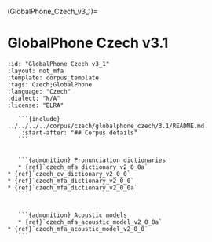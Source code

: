 
(GlobalPhone_Czech_v3_1)=
# GlobalPhone Czech v3.1

``````{corpus} GlobalPhone Czech v3.1
:id: "GlobalPhone Czech v3_1"
:layout: not_mfa
:template: corpus_template
:tags: Czech;GlobalPhone
:language: "Czech"
:dialect: "N/A"
:license: "ELRA"

   ```{include} ../../../../corpus/czech/globalphone_czech/3.1/README.md
    :start-after: "## Corpus details"
   ```


   ```{admonition} Pronunciation dictionaries
   * {ref}`czech_mfa_dictionary_v2_0_0a`
* {ref}`czech_cv_dictionary_v2_0_0`
* {ref}`czech_mfa_dictionary_v2_0_0`
* {ref}`czech_mfa_dictionary_v2_0_0a`
   ```


   ```{admonition} Acoustic models
   * {ref}`czech_mfa_acoustic_model_v2_0_0a`
* {ref}`czech_mfa_acoustic_model_v2_0_0`
   ```
``````

